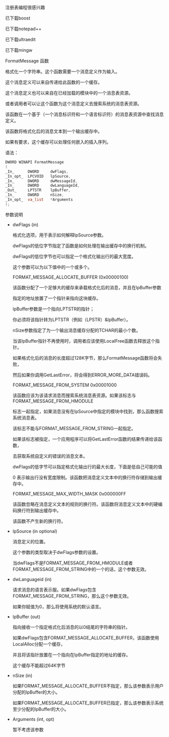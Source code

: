 
注册表编程很感兴趣

已下载boost

已下载notepad++

已下载ultraedit

已下载mingw

FormatMessage 函数

格式化一个字符串。这个函数需要一个消息定义作为输入。

这个消息定义可以来自传递给此函数的一个缓存。

这个消息定义也可以来自在已经加载的模块中的一个消息表资源。

或者调用者可以让这个函数为这个消息定义去搜索系统的消息表资源。

该函数在一个基于（一个消息标识符和一个语言标识符）的消息表资源中查找消息定义。

该函数将格式化后的消息文本到一个输出缓存中。

如果有要求，这个缓存可以处理任何嵌入的插入序列。

语法：

``` C++
DWORD WINAPI FormatMessage
(
_In_      DWORD     dwFlags,
_In_opt_  LPCVOID   lpSource,
_In_      DWORD     dwMessageId,
_In_      DWORD     dwLanguageId,
_Out_     LPTSTR    lpBuffer,
_In_      DWORD     nSize,
_In_opt_  va_list   *Arguments
);
```

参数说明

- dwFlags (in)

  格式化选项，用于表示如何解释lpSource参数。

  dwFlags的低位字节指定了函数是如何处理在输出缓存中的换行机制。

  dwFlags的低位字节也可以指定一个格式化输出行的最大宽度。

  这个参数可以为以下值中的一个或多个。

  FORMAT_MESSAGE_ALLOCATE_BUFFER (0x00000100)

  该函数分配了一个足够大的缓存来承载格式化后的消息，并且在lpBuffer参数

  指定的地址放置了一个指针来指向这块缓存。

  lpBuffer参数是一个指向LPTSTR的指针；

  你必须将该指针转为LPTSTR（例如（LPSTR）&lpBuffer）。

  nSize参数指定了为一个输出消息缓存分配的TCHAR的最小个数。

  当该lpBuffer指针不再使用时，调用者应该使用LocalFree函数去释放这个指针。

  如果格式化后的消息的长度超过128K字节，那么FormatMessage函数将会失败，

  然后如果你调用GetLastError，将会得到ERROR_MORE_DATA错误码。

  FORMAT_MESSAGE_FROM_SYSTEM 0x00001000

  该函数应该为该请求消息而搜索系统消息表资源。如果该标志与FORMAT_MESSAGE_FROM_HMODULE

  标志一起指定，如果消息没有在lpSource中指定的模块中找到，那么函数搜索系统消息表。

  该标志不能与FORMAT_MESSAGE_FROM_STRING一起指定。

  如果该标志被指定，一个应用程序可以将GetLastError函数的结果传递给该函数，

  去获取系统自定义的错误的消息文本。
  
  dwFlags的低字节可以指定格式化输出行的最大长度，下面是低自己可能的值
  
  0 表示输出行没有宽度限制。该函数把消息定义文本中的换行符存储到输出缓存中。

  FORMAT_MESSAGE_MAX_WIDTH_MASK 0x000000FF
  
  该函数忽略在消息定义文本的规则的换行符。该函数将消息定义文本中的硬编码换行符到输出缓存中。
  
  该函数不产生新的换行符。
  
- lpSource (in optional)

  消息定义的位置。
  
  这个参数的类型取决于dwFlags参数的设置。
  
  当dwFlags不是FORMAT_MESSAGE_FROM_HMODULE或者FORMAT_MESSAGE_FROM_STRING中的一个的话，这个参数无效。
  
- dwLanguageid (in)

  请求消息的语言表示服。如果dwFlags包含FORMAT_MESSAGE_FROM_STRING，那么这个参数无效。
  
  如果你赋值为0，那么将使用系统的默认语言。
  
- lpBuffer (out)

  指向接收一个指定格式化后消息的以0结尾的字符串的指针。
  
  如果dwFlags包含FORMAT_MESSAGE_ALLOCATE_BUFFER，该函数使用LocalAlloc分配一个缓存，
  
  并且将该指针放置在一个指向在lpBuffer指定的地址的缓存。
  
  这个缓存不能超过64K字节
  
- nSize (in)

  如果FORMAT_MESSAGE_ALLOCATE_BUFFER不指定，那么该参数表示用户分配的lpBuffer的大小。
  
  如果FORMAT_MESSAGE_ALLOCATE_BUFFER已指定，那么该参数表示系统至少分配的lpBuffer的大小。
  
- Arguments (int, opt)

  暂不考虑该参数
  
  
  

























































